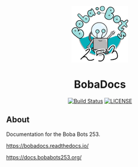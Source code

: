 <div align="center">

<img src="docs/assets/icons/logo.png" width="30%" alt="Boba Bot Logo">

# BobaDocs

[![Build Status][GHAction-image]][GHAction-link]
[![LICENSE][LICENSE-image]][LICENSE-link]

</div>

## About

Documentation for the Boba Bots 253.

https://bobadocs.readthedocs.io/

https://docs.bobabots253.org/

[GHAction-image]: https://github.com/MillsRoboticsTeam253/bobadocs/workflows/CI/badge.svg?branch=master&event=push
[GHAction-link]: https://github.com/MillsRoboticsTeam253/bobadocs/actions?query=event%3Apush+branch%3Amaster
[LICENSE-image]: https://img.shields.io/github/license/MillsRoboticsTeam253/bobadocs
[LICENSE-link]: https://github.com/MillsRoboticsTeam253/bobadocs/blob/master/LICENSE
